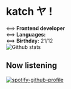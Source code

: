 # katch ヤ !

<==> **Frontend developer** <br/>
<==> **Languages:** <br/>
<==> **Birthday:** 21/12
<br/>
![Github stats](https://github-readme-stats.vercel.app/api?username=ka-chng&show_icons=true&theme=dracula) 


## Now listening
[![spotify-github-profile](https://spotify-github-profile.vercel.app/api/view?uid=2j0jizxaog8nwl0nwh2d5tcrx&cover_image=false&theme=novatorem&bar_color=53b14f&bar_color_cover=false)](https://github.com/kittinan/spotify-github-profile)



